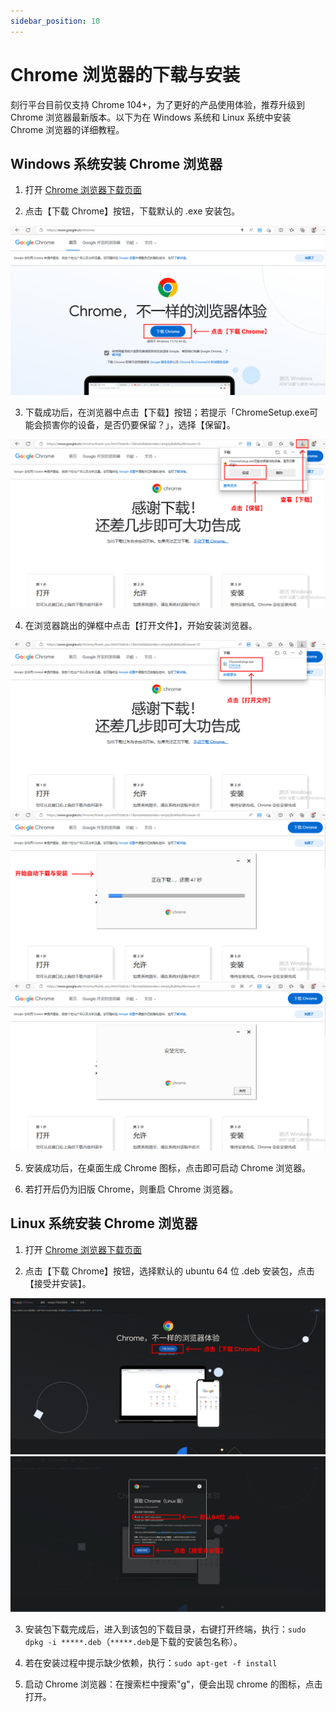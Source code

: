 ```yaml
---
sidebar_position: 10
---
```


# Chrome 浏览器的下载与安装

刻行平台目前仅支持 Chrome 104+，为了更好的产品使用体验，推荐升级到 Chrome 浏览器最新版本。以下为在 Windows 系统和 Linux 系统中安装 Chrome 浏览器的详细教程。

## Windows 系统安装 Chrome 浏览器

1. 打开 [Chrome 浏览器下载页面](https://www.google.cn/chrome/)

2. 点击【下载 Chrome】按钮，下载默认的 .exe 安装包。

![win-downloadchrome1](img/win-downloadchrome1.png)

3. 下载成功后，在浏览器中点击【下载】按钮；若提示「ChromeSetup.exe可能会损害你的设备，是否仍要保留？」，选择【保留】。

![win-downloadchrome2](img/win-downloadchrome2.png)

4. 在浏览器跳出的弹框中点击【打开文件】，开始安装浏览器。

![win-downloadchrome3](img/win-downloadchrome3.png)
![win-downloadchrome4](img/win-downloadchrome4.png)
![win-downloadchrome5](img/win-downloadchrome5.png)

5. 安装成功后，在桌面生成 Chrome 图标，点击即可启动 Chrome 浏览器。

6. 若打开后仍为旧版 Chrome，则重启 Chrome 浏览器。


## Linux 系统安装 Chrome 浏览器

1. 打开 [Chrome 浏览器下载页面](https://www.google.cn/chrome/)

2. 点击【下载 Chrome】按钮，选择默认的 ubuntu 64 位 .deb 安装包，点击【接受并安装】。

![linux-downloadchrome2.png](img/linux-downloadchrome2.png)
![linux-downloadchrome1.png](img/linux-downloadchrome1.png)

3. 安装包下载完成后，进入到该包的下载目录，右键打开终端，执行：`sudo dpkg -i *****.deb`（`*****.deb`是下载的安装包名称）。

4. 若在安装过程中提示缺少依赖，执行：`sudo apt-get -f install`

5. 启动 Chrome 浏览器：在搜索栏中搜索"g"，便会出现 chrome 的图标，点击打开。



